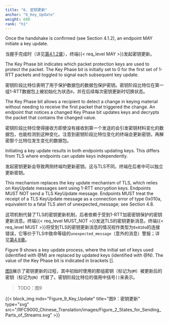 ```yaml
---
title: "6. 密钥更新"
anchor: "6_Key_Update"
weight: 600
rank: "h1"
---
```


Once the handshake is confirmed (see Section 4.1.2), an endpoint MAY initiate a key update.

当握手完成时（详见[第4.1.2章]()），终端{{< req_level MAY >}}发起密钥更新。

The Key Phase bit indicates which packet protection keys are used to protect the packet. The Key Phase bit is initially set to 0 for the first set of 1-RTT packets and toggled to signal each subsequent key update.

密钥阶段比特位表明了用于保护数据包的数据包保护密钥。密钥阶段比特位在第一组1-RTT数据包上被初始化为状态`0`，并在后续每次密钥更新时切换状态。

The Key Phase bit allows a recipient to detect a change in keying material without needing to receive the first packet that triggered the change. An endpoint that notices a changed Key Phase bit updates keys and decrypts the packet that contains the changed value.

密钥阶段比特位使得接收方即使没有接收到第一个发送的会引发密钥材料变化的数据包，也能检测到这种变化。注意到密钥阶段比特位变化的终端会更新密钥，再解密那个比特位发生变化的数据包。

Initiating a key update results in both endpoints updating keys. This differs from TLS where endpoints can update keys independently.

发起密钥更新会导致两侧终端均更新密钥。这与TLS不同，终端在后者中可以独立更新密钥。

This mechanism replaces the key update mechanism of TLS, which relies on KeyUpdate messages sent using 1-RTT encryption keys. Endpoints MUST NOT send a TLS KeyUpdate message. Endpoints MUST treat the receipt of a TLS KeyUpdate message as a connection error of type 0x010a, equivalent to a fatal TLS alert of unexpected_message; see Section 4.8.

这项机制代替了TLS的密钥更新机制，后者依赖于受到1-RTT加密密钥保护的密钥更新消息。终端{{< req_level MUST_NOT >}}发送TLS的密钥更新消息。终端{{< req_level MUST >}}将受到TLS的密钥更新消息的情况视作类型为`0x010a`的连接错误，它等价于TLS中致命等级的`unexpected_message`（意外的消息）警报；详见[第4.8章]()。

Figure 9 shows a key update process, where the initial set of keys used (identified with @M) are replaced by updated keys (identified with @N). The value of the Key Phase bit is indicated in brackets [].

[图9]()展示了密钥更新的过程，其中初始时使用的那组密钥（标记为`@M`）被更新后的密钥（标记为`@N`）代替了。密钥阶段比特位的值用中括号`[]`来表示。

> TODO：图9

{{< block_img
indx="Figure_9_Key_Update"
title="图9：密钥更新"
type="svg"
src="/RFC9000_Chinese_Translation/images/Figure_2_States_for_Sending_Parts_of_Streams.svg" >}}
